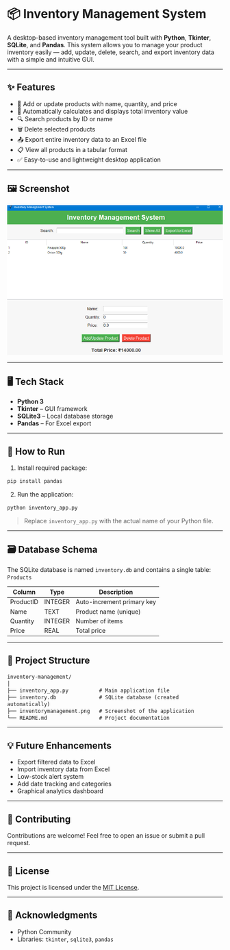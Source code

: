 
# 📦 Inventory Management System

A desktop-based inventory management tool built with **Python**, **Tkinter**, **SQLite**, and **Pandas**. This system allows you to manage your product inventory easily — add, update, delete, search, and export inventory data with a simple and intuitive GUI.

---

## ✨ Features

- 📝 Add or update products with name, quantity, and price
- 🧮 Automatically calculates and displays total inventory value
- 🔍 Search products by ID or name
- 🗑️ Delete selected products
- 📤 Export entire inventory data to an Excel file
- 📋 View all products in a tabular format
- ✅ Easy-to-use and lightweight desktop application

---

## 🖼️ Screenshot

![Inventory Management System](inventorymanagement.png)

---

## 🖥️ Tech Stack

- **Python 3**
- **Tkinter** – GUI framework
- **SQLite3** – Local database storage
- **Pandas** – For Excel export

---

## 🚀 How to Run

1. Install required package:
```bash
pip install pandas
```

2. Run the application:
```bash
python inventory_app.py
```

> Replace `inventory_app.py` with the actual name of your Python file.

---

## 🗃️ Database Schema

The SQLite database is named `inventory.db` and contains a single table: `Products`

| Column      | Type     | Description               |
|-------------|----------|---------------------------|
| ProductID   | INTEGER  | Auto-increment primary key|
| Name        | TEXT     | Product name (unique)     |
| Quantity    | INTEGER  | Number of items           |
| Price       | REAL     | Total price               |

---

## 🔧 Project Structure

```
inventory-management/
│
├── inventory_app.py          # Main application file
├── inventory.db              # SQLite database (created automatically)
├── inventorymanagement.png   # Screenshot of the application
└── README.md                 # Project documentation
```

---

## 💡 Future Enhancements

- Export filtered data to Excel  
- Import inventory data from Excel  
- Low-stock alert system  
- Add date tracking and categories  
- Graphical analytics dashboard  

---

## 🤝 Contributing

Contributions are welcome! Feel free to open an issue or submit a pull request.

---

## 📄 License

This project is licensed under the [MIT License](https://opensource.org/licenses/MIT).

---

## 🙌 Acknowledgments

- Python Community  
- Libraries: `tkinter`, `sqlite3`, `pandas`
